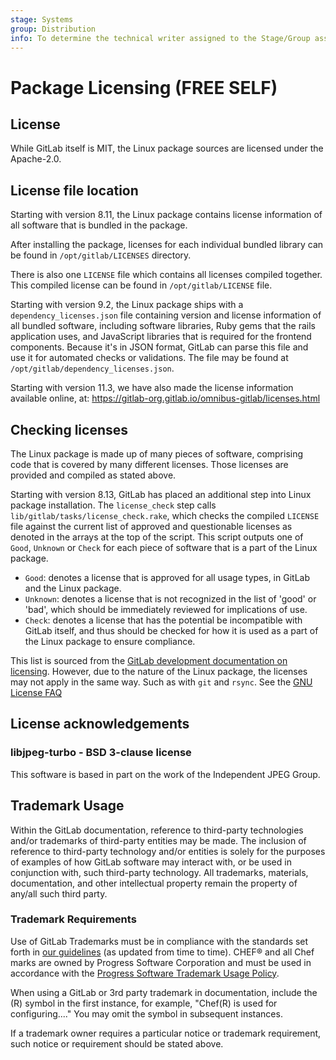 ```yaml
---
stage: Systems
group: Distribution
info: To determine the technical writer assigned to the Stage/Group associated with this page, see https://handbook.gitlab.com/handbook/product/ux/technical-writing/#assignments
---
```


# Package Licensing **(FREE SELF)**

## License

While GitLab itself is MIT, the Linux package sources are licensed under the Apache-2.0.

## License file location

Starting with version 8.11, the Linux package contains license
information of all software that is bundled in the package.

After installing the package, licenses for each individual bundled library
can be found in `/opt/gitlab/LICENSES` directory.

There is also one `LICENSE` file which contains all licenses compiled together.
This compiled license can be found in `/opt/gitlab/LICENSE` file.

Starting with version 9.2, the Linux package ships with a
`dependency_licenses.json` file containing version and license information of
all bundled software, including software libraries, Ruby gems that the rails
application uses, and JavaScript libraries that is required for the frontend
components. Because it's in JSON format, GitLab can parse this file and use it for automated checks or validations. The file may be found at
`/opt/gitlab/dependency_licenses.json`.

Starting with version 11.3, we have also made the license information available
online, at: <https://gitlab-org.gitlab.io/omnibus-gitlab/licenses.html>

## Checking licenses

The Linux package is made up of many pieces of software, comprising code
that is covered by many different licenses. Those licenses are provided and
compiled as stated above.

Starting with version 8.13, GitLab has placed an additional step into
Linux package installation. The `license_check` step calls
`lib/gitlab/tasks/license_check.rake`, which checks the compiled `LICENSE` file
against the current list of approved and questionable licenses as denoted in the
arrays at the top of the script. This script outputs one of `Good`,
`Unknown` or `Check` for each piece of software that is a part of the
Linux package.

- `Good`: denotes a license that is approved for all usage types, in GitLab and
  the Linux package.
- `Unknown`: denotes a license that is not recognized in the list of 'good' or 'bad',
  which should be immediately reviewed for implications of use.
- `Check`: denotes a license that has the potential be incompatible with GitLab itself,
  and thus should be checked for how it is used as a part of the Linux package
  to ensure compliance.

This list is sourced from the [GitLab development documentation on licensing](https://gitlab.com/gitlab-org/gitlab-foss/blob/master/doc/development/licensing.md).
However, due to the nature of the Linux package, the licenses may not apply
in the same way. Such as with `git` and `rsync`. See the [GNU License FAQ](https://www.gnu.org/licenses/gpl-faq.en.html#MereAggregation)

## License acknowledgements

### libjpeg-turbo - BSD 3-clause license

This software is based in part on the work of the Independent JPEG Group.

## Trademark Usage

Within the GitLab documentation, reference to third-party technologies and/or trademarks of third-party entities may be made. The inclusion of reference to third-party technology and/or entities is solely for the purposes of examples of how GitLab software may interact with, or be used in conjunction with, such third-party technology.
All trademarks, materials, documentation, and other intellectual property remain the property of any/all such third party.

### Trademark Requirements

Use of GitLab Trademarks must be in compliance with the standards set forth in [our guidelines](https://about.gitlab.com/handbook/marketing/brand-and-product-marketing/brand/brand-activation/trademark-guidelines/) (as updated from time to time).
CHEF® and all Chef marks are owned by Progress Software Corporation and must be used in accordance with the [Progress Software Trademark Usage Policy](https://www.progress.com/legal/trademarks).

When using a GitLab or 3rd party trademark in documentation, include the (R) symbol in the first instance, for example, "Chef(R) is used for configuring...." You may omit the symbol in subsequent instances.

If a trademark owner requires a particular notice or trademark requirement, such notice or requirement should be stated above.
